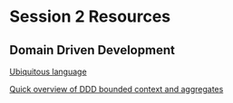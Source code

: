 # Session 2 Resources

## Domain Driven Development

[Ubiquitous language](https://www.lullabot.com/articles/naming-content-types-using-ubiquitous-language)

[Quick overview of DDD bounded context and aggregates](https://www.youtube.com/watch?v=vRVHdCbrHGA)
